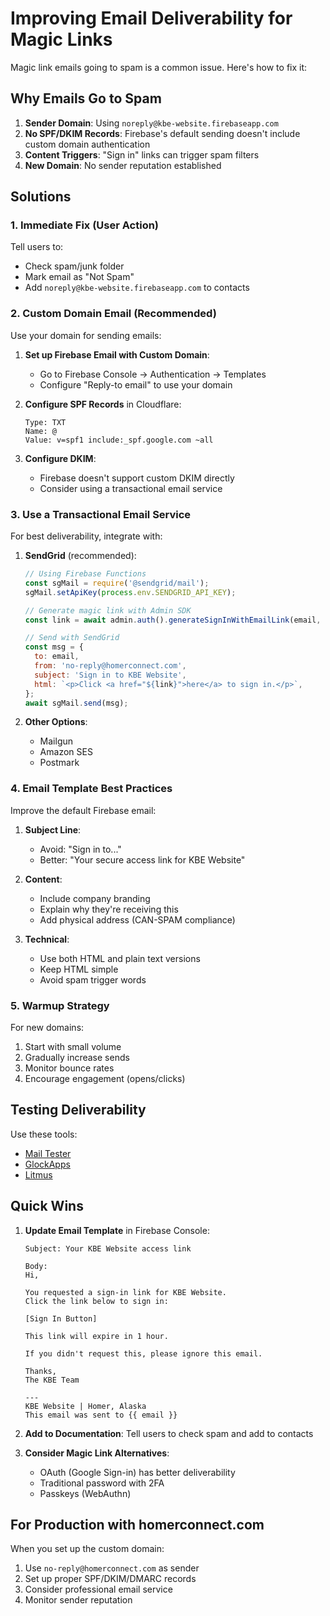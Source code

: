 # Improving Email Deliverability for Magic Links

Magic link emails going to spam is a common issue. Here's how to fix it:

## Why Emails Go to Spam

1. **Sender Domain**: Using `noreply@kbe-website.firebaseapp.com`
2. **No SPF/DKIM Records**: Firebase's default sending doesn't include custom domain authentication
3. **Content Triggers**: "Sign in" links can trigger spam filters
4. **New Domain**: No sender reputation established

## Solutions

### 1. Immediate Fix (User Action)
Tell users to:
- Check spam/junk folder
- Mark email as "Not Spam"
- Add `noreply@kbe-website.firebaseapp.com` to contacts

### 2. Custom Domain Email (Recommended)

Use your domain for sending emails:

1. **Set up Firebase Email with Custom Domain**:
   - Go to Firebase Console → Authentication → Templates
   - Configure "Reply-to email" to use your domain
   
2. **Configure SPF Records** in Cloudflare:
   ```
   Type: TXT
   Name: @
   Value: v=spf1 include:_spf.google.com ~all
   ```

3. **Configure DKIM**:
   - Firebase doesn't support custom DKIM directly
   - Consider using a transactional email service

### 3. Use a Transactional Email Service

For best deliverability, integrate with:

1. **SendGrid** (recommended):
   ```javascript
   // Using Firebase Functions
   const sgMail = require('@sendgrid/mail');
   sgMail.setApiKey(process.env.SENDGRID_API_KEY);
   
   // Generate magic link with Admin SDK
   const link = await admin.auth().generateSignInWithEmailLink(email, actionCodeSettings);
   
   // Send with SendGrid
   const msg = {
     to: email,
     from: 'no-reply@homerconnect.com',
     subject: 'Sign in to KBE Website',
     html: `<p>Click <a href="${link}">here</a> to sign in.</p>`,
   };
   await sgMail.send(msg);
   ```

2. **Other Options**:
   - Mailgun
   - Amazon SES
   - Postmark

### 4. Email Template Best Practices

Improve the default Firebase email:

1. **Subject Line**:
   - Avoid: "Sign in to..."
   - Better: "Your secure access link for KBE Website"

2. **Content**:
   - Include company branding
   - Explain why they're receiving this
   - Add physical address (CAN-SPAM compliance)

3. **Technical**:
   - Use both HTML and plain text versions
   - Keep HTML simple
   - Avoid spam trigger words

### 5. Warmup Strategy

For new domains:
1. Start with small volume
2. Gradually increase sends
3. Monitor bounce rates
4. Encourage engagement (opens/clicks)

## Testing Deliverability

Use these tools:
- [Mail Tester](https://www.mail-tester.com/)
- [GlockApps](https://glockapps.com/)
- [Litmus](https://litmus.com/)

## Quick Wins

1. **Update Email Template** in Firebase Console:
   ```
   Subject: Your KBE Website access link
   
   Body:
   Hi,
   
   You requested a sign-in link for KBE Website.
   Click the link below to sign in:
   
   [Sign In Button]
   
   This link will expire in 1 hour.
   
   If you didn't request this, please ignore this email.
   
   Thanks,
   The KBE Team
   
   ---
   KBE Website | Homer, Alaska
   This email was sent to {{ email }}
   ```

2. **Add to Documentation**:
   Tell users to check spam and add to contacts

3. **Consider Magic Link Alternatives**:
   - OAuth (Google Sign-in) has better deliverability
   - Traditional password with 2FA
   - Passkeys (WebAuthn)

## For Production with homerconnect.com

When you set up the custom domain:
1. Use `no-reply@homerconnect.com` as sender
2. Set up proper SPF/DKIM/DMARC records
3. Consider professional email service
4. Monitor sender reputation
